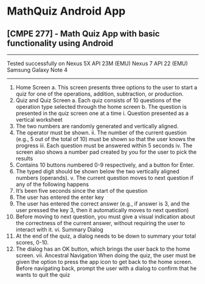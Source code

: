 # MathQuiz Android App
## [CMPE 277] - Math Quiz App with basic functionality using Android 

***
Tested successfully on Nexus 5X API 23M (EMU)
Nexus 7 API 22 (EMU)
Samsung Galaxy Note 4
***


1. Home Screen
a. This screen presents three options to the user to start a quiz for one of the
operations, addition, subtraction, or production.
2. Quiz and Quiz Screen
a. Each quiz consists of 10 questions of the operation type selected through the
home screen
b. The question is presented in the quiz screen one at a time
i. Question presented as a vertical worksheet
1. The two numbers are randomly generated and vertically aligned.
2. The operator must be shown.
ii. The number of the current question (e.g., 5 out of the total of 10) must be
shown so that the user knows the progress
iii. Each question must be answered within 5 seconds
iv. The screen also shows a number pad created by you for the user to pick
the results
1. Contains 10 buttons numbered 0-9 respectively, and a button for
Enter.
2. The typed digit should be shown below the two vertically aligned
numbers (operands).
v. The current question moves to next question if any of the following
happens
1. It’s been five seconds since the start of the question
2. The user has entered the enter key
3. The user has entered the correct answer (e.g., if answer is 3, and
the user pressed the key 3, then it automatically moves to next
question)
4. Before moving to next question, you must give a visual indication
about the correctness of the current answer, without requiring the
user to interact with it.
vi. Summary Dialog
1. At the end of the quiz, a dialog needs to be down to summary your
total scores, 0-10.
2. The dialog has an OK button, which brings the user back to the
home screen.
vii. Ancestral Navigation
When doing the quiz, the user must be given the option to press the app
icon to get back to the home screen. Before navigating back, prompt the
user with a dialog to confirm that he wants to quit the quiz
